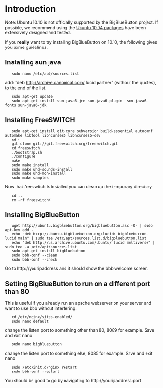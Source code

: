 # Introduction #

Note: Ubuntu 10.10 is not officially supported by the BigBlueButton project.  If possible, we recommend using the [Ubuntu 10.04 packages](InstallationUbuntu.md) have been extensively designed and tested.

If you **really** want to try installing BigBlueButton on 10.10, the following gives you some guidelines.

## Installing sun java ##

```
   sudo nano /etc/apt/sources.list
```

add: "deb http://archive.canonical.com/ lucid partner" (without the quotes), to the end of the list.

```
   sudo apt-get update
   sudo apt-get install sun-java6-jre sun-java6-plugin  sun-java6-fonts sun-java6-jdk
```



## Installing FreeSWITCH ##

```
   sudo apt-get install git-core subversion build-essential autoconf automake libtool libncurses5 libncurses5-dev
   cd ~
   git clone git://git.freeswitch.org/freeswitch.git
   cd freeswitch
   ./bootstrap.sh
   ./configure
   make
   sudo make install
   sudo make uhd-sounds-install
   sudo make uhd-moh-install
   sudo make samples
```

Now that freeswitch is installed you can clean up the temporary directory

```
   cd ..
   rm -rf freeswitch/
```



## Installing BigBlueButton ##

```
   wget http://ubuntu.bigbluebutton.org/bigbluebutton.asc -O- | sudo apt-key add -
   echo "deb http://ubuntu.bigbluebutton.org/lucid/ bigbluebutton-lucid main" | sudo tee /etc/apt/sources.list.d/bigbluebutton.list
   echo "deb http://us.archive.ubuntu.com/ubuntu/ lucid multiverse" | sudo tee -a /etc/apt/sources.list
   sudo apt-get install bigbluebutton
   sudo bbb-conf --clean
   sudo bbb-conf --check
```

Go to http://youripaddress and it should show the bbb welcome screen.



## Setting BigBlueButton to run on a different port than 80 ##

This is useful if you already run an apache webserver on your server and want to use bbb without interfering.

```
   cd /etc/nginx/sites-enabled/
   sudo nano default
```

change the listen port to something other than 80, 8089 for example. Save and exit nano

```
   sudo nano bigbluebutton
```

change the listen port to something else, 8085 for example. Save and exit nano

```
   sudo /etc/init.d/nginx restart
   sudo bbb-conf -restart
```

You should be good to go by navigating to http://youripaddress:port
